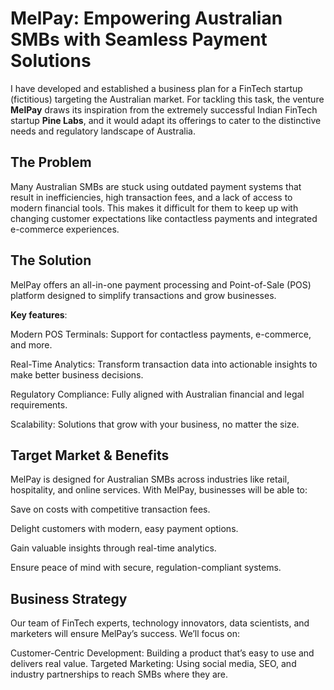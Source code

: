 # MelPay: Empowering Australian SMBs with Seamless Payment Solutions

I have 
developed and established a business plan for a FinTech startup (fictitious) targeting the Australian market. For tackling this task, the venture **MelPay** draws its 
inspiration from the extremely successful Indian FinTech startup **Pine Labs**, and it would 
adapt its offerings to cater to the distinctive needs and regulatory landscape of Australia.  

## The Problem
Many Australian SMBs are stuck using outdated payment systems that result in inefficiencies, high transaction fees, and a lack of access to modern financial tools. This makes it difficult for them to keep up with changing customer expectations like contactless payments and integrated e-commerce experiences.

## The Solution
MelPay offers an all-in-one payment processing and Point-of-Sale (POS) platform designed to simplify transactions and grow businesses.

**Key features**:

Modern POS Terminals: Support for contactless payments, e-commerce, and more.

Real-Time Analytics: Transform transaction data into actionable insights to make better business decisions.

Regulatory Compliance: Fully aligned with Australian financial and legal requirements.

Scalability: Solutions that grow with your business, no matter the size.

## Target Market & Benefits
MelPay is designed for Australian SMBs across industries like retail, hospitality, and online services. With MelPay, businesses will be able to:

Save on costs with competitive transaction fees.

Delight customers with modern, easy payment options.

Gain valuable insights through real-time analytics.

Ensure peace of mind with secure, regulation-compliant systems.

## Business Strategy
Our team of FinTech experts, technology innovators, data scientists, and marketers will ensure MelPay’s success. We’ll focus on:

Customer-Centric Development: Building a product that’s easy to use and delivers real value.
Targeted Marketing: Using social media, SEO, and industry partnerships to reach SMBs where they are.
